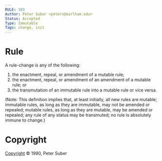 ```yaml
---
RULE: 103
Author: Peter Suber <peters@earlham.edu>
Status: Accepted
Type: Immutable
Tags: change, init
---
```


# Rule

A rule-change is any of the following:

1. the enactment, repeal, or amendment of a mutable rule;
2. the enactment, repeal, or amendment of an amendment of a mutable rule; or
3. the transmutation of an immutable rule into a mutable rule or vice versa.

(Note: This definition implies that, at least initially, all new rules are mutable; immutable rules, as long as they are immutable, may not be amended or repealed; mutable rules, as long as they are mutable, may be amended or repealed; any rule of any status may be transmuted; no rule is absolutely immune to change.)

# Copyright

[Copyright](http://legacy.earlham.edu/~peters/copyrite.htm) © 1990, Peter Suber
